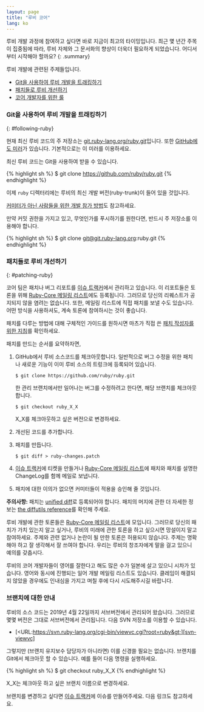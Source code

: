 ```yaml
---
layout: page
title: "루비 코어"
lang: ko
---
```


루비 개발 과정에 참여하고 싶다면 바로 지금이 최고의 타이밍입니다. 최근 몇 년간
주목이 집중됨에 따라, 루비 자체와 그 문서화의 향상이 더욱더 필요하게 되었습니다.
어디서부터 시작해야 할까요?
{: .summary}

루비 개발에 관련된 주제들입니다.

* [Git을 사용하여 루비 개발을 트래킹하기](#following-ruby)
* [패치들로 루비 개선하기](#patching-ruby)
* [코어 개발자를 위한 룰](#coding-standards)

### Git을 사용하여 루비 개발을 트래킹하기
{: #following-ruby}

현재 최신 루비 코드의 주 저장소는 [git.ruby-lang.org/ruby.git][gitrlo]입니다.
또한 [GitHub에도 미러][7]가 있습니다. 기본적으로는 이 미러를 이용하세요.

최신 루비 코드는 Git을 사용하여 받을 수 있습니다.

{% highlight sh %}
$ git clone https://github.com/ruby/ruby.git
{% endhighlight %}

이제 `ruby` 디렉터리에는 루비의 최신 개발 버전(ruby-trunk)이 들어 있을 것입니다.

[커미터가 아닌 사람들을 위한 개발 참가 방법][noncommitterhowto]도 참고하세요.


만약 커밋 권한을 가지고 있고, 무엇인가를 푸시하기를 원한다면,
반드시 주 저장소를 이용해야 합니다.

{% highlight sh %}
$ git clone git@git.ruby-lang.org:ruby.git
{% endhighlight %}

### 패치들로 루비 개선하기
{: #patching-ruby}

코어 팀은 패치나 버그 리포트를 [이슈 트랙커][10]에서
관리하고 있습니다. 이 리포트들은 토론을 위해
[Ruby-Core 메일링 리스트][mailing-lists]에도 등록됩니다. 그러므로 당신의 리퀘스트가
공지되지 않을 염려는 없습니다. 또한, 메일링 리스트에 직접 패치를 보낼 수도
있습니다. 어떤 방식을 사용하셔도, 계속 토론에 참여하시는 것이 좋습니다.

패치를 다루는 방법에 대해 구체적인 가이드를 원하시면 마츠가 직접 쓴
[패치 작성자를 위한 지침][writing-patches]를 확인하세요.

패치를 만드는 순서를 요약하자면,

1.  GitHub에서 루비 소스코드를 체크아웃합니다.
    일반적으로 버그 수정을 위한 패치나 새로운 기능이 이미 루비 소스의 트렁크에
    등록되어 있습니다.

        $ git clone https://github.com/ruby/ruby.git

    한 관리 브랜치에서만 일어나는 버그를 수정하려고 한다면, 해당 브랜치를
    체크아웃합니다.

        $ git checkout ruby_X_X

    X_X를 체크아웃하고 싶은 버전으로 변경하세요.

2.  개선된 코드를 추가합니다.

3.  패치를 만듭니다.

        $ git diff > ruby-changes.patch

4.  [이슈 트랙커][10]에 티켓을 만들거나
    [Ruby-Core 메일링 리스트][mailing-lists]에 패치와 패치를 설명한
    ChangeLog를 함께 메일로 보냅니다.

5.  패치에 대한 이의가 없으면 커미터들이 적용을 승인해 줄 것입니다.

**주의사항:** 패치는 [unified diff][12]로 등록되어야 합니다. 패치의 머지에 관한
더 자세한 정보는 [the diffutils reference][13]를 확인해 주세요.

루비 개발에 관한 토론들은 [Ruby-Core 메일링 리스트][mailing-lists]에
모입니다. 그러므로 당신의 패치가 가치
있는지 알고 싶거나, 루비의 미래에 관한 토론을 하고 싶으시면 망설이지 말고
참여하세요. 주제와 관련 없거나 논란이 될 만한 토론은 허용되지 않습니다.
주제는 명확해야 하고 잘 생각해서 잘 쓰여야 합니다. 우리는 루비의 창조자에게 말을
걸고 있으니 예의를 갖춥시다.

루비의 코어 개발자들이 영어를 잘한다고 해도 많은 수가 일본에 살고 있으니 시차가 있습니다.
영어와 동시에 진행되는 일어 개발 메일링 리스트도 있습니다. 클레임이 해결되지
않았을 경우에도 인내심을 가지고 며칠 후에 다시 시도해주시길 바랍니다.

### 브랜치에 대한 안내

루비의 소스 코드는 2019년 4월 22일까지 서브버전에서 관리되어 왔습니다.
그러므로 몇몇 버전은 그대로 서브버전에서 관리됩니다.
다음 SVN 저장소를 이용할 수 있습니다.

* [&lt;URL:https://svn.ruby-lang.org/cgi-bin/viewvc.cgi?root=ruby&gt;][svn-viewvc]

그렇지만 (브랜치 유지보수 담당자가 아니라면) 이를 신경쓸 필요는 없습니다.
브랜치를 Git에서 체크아웃 할 수 있습니다.
예를 들어 다음 명령을 실행하세요.

{% highlight sh %}
$ git checkout ruby_X_X
{% endhighlight %}

X_X는 체크아웃 하고 싶은 브랜치 이름으로 변경하세요.

브랜치를 변경하고 싶다면 [이슈 트랙커][10]에 이슈를 만들어주세요.
다음 링크도 참고하세요.

[gitrlo]: https://git.ruby-lang.org/ruby.git
[mailing-lists]: /ko/community/mailing-lists/
[writing-patches]: /en/community/ruby-core/writing-patches/
[noncommitterhowto]: https://github.com/shyouhei/ruby/wiki/noncommitterhowto
[svn-viewvc]: https://svn.ruby-lang.org/cgi-bin/viewvc.cgi?root=ruby
[7]: https://github.com/ruby/ruby
[10]: https://bugs.ruby-lang.org/
[12]: http://www.gnu.org/software/diffutils/manual/html_node/Unified-Format.html
[13]: http://www.gnu.org/software/diffutils/manual/html_node/Merging-with-patch.html#Merging%20with%20patch
